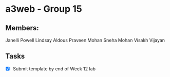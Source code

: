 # a3web - Group 15

## Members:
Janelli Powell
Lindsay Aldous
Praveen Mohan
Sneha Mohan
Visakh Vijayan

## Tasks
- [X] Submit template by end of Week 12 lab
